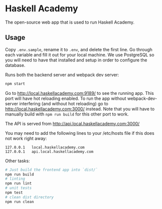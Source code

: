 # Haskell Academy

The open-source web app that is used to run Haskell Academy.

## Usage

Copy `.env.sample`, rename it to `.env`, and delete the first
line. Go through each variable and fill it out for your
local machine. We use PostgreSQL so you will need to have
that installed and setup in order to configure the database.

Runs both the backend server and webpack dev server:
```bash
npm start
```

Go to http://local.haskellacademy.com:9189/ to see the running
app. This port will have hot reloading enabled. To run the app
without webpack-dev-server interfering (and without hot reloading)
go to http://local.haskellacademy.com:3000/ instead. Note that
you will have to manually build with `npm run build` for this
other port to work.

The API is served from http://api.local.haskellacademy.com:3000/

You may need to add the following lines to your /etc/hosts
file if this does not work right away:

```
127.0.0.1   local.haskellacademy.com
127.0.0.1   api.local.haskellacademy.com
```

Other tasks:
```bash
# Just build the frontend app into `dist/`
npm run build
# linting
npm run lint
# unit tests
npm test
# clean dist directory
npm run clean
```
